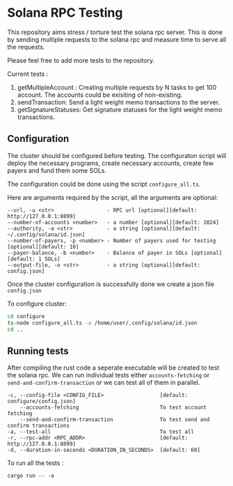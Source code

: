 # Solana RPC Testing

This repository aims stress / torture test the solana rpc server. This is done
by sending multiple requests to the solana rpc and measure time to serve all the
requests.

Please feel free to add more tests to the repository.

Current tests :

1. getMultipleAccount : Creating multiple requests by N tasks to get 100
   account. The accounts could be exisiting of non-existing.
2. sendTransaction: Send a light weight memo transactions to the server.
3. getSignatureStatuses: Get signature statuses for the light weight memo
   transactions.

## Configuration

The cluster should be configured before testing. The configuraton script will
deploy the necessary programs, create necessary accounts, create few payers and
fund them some SOLs.

The configuration could be done using the script `configure_all.ts`.

Here are arguments required by the script, all the arguments are optional:

```
--url, -u <str>                 - RPC url [optional][default: http://127.0.0.1:8899]
--number-of-accounts <number>   - a number [optional][default: 1024]
--authority, -a <str>           - a string [optional][default: ~/.config/solana/id.json]
--number-of-payers, -p <number> - Number of payers used for testing [optional][default: 10]
--payer-balance, -b <number>    - Balance of payer in SOLs [optional][default: 1 SOLs]
--output-file, -o <str>         - a string [optional][default: config.json]
```

Once the cluster configuration is successfully done we create a json file `config.json`

To configure cluster:

```sh
cd configure
ts-node configure_all.ts -a /home/user/.config/solana/id.json
cd ..
```

## Running tests

After compiling the rust code a seperate executable will be created to test the
solana rpc. We can run individual tests either `accounts-fetching` or
`send-and-confirm-transaction` or we can test all of them in parallel.

```
-c, --config-file <CONFIG_FILE>                  [default: configure/config.json]
    --accounts-fetching                          To test account fetching
    --send-and-confirm-transaction               To test send and confirm transactions
-a, --test-all                                   To test all
-r, --rpc-addr <RPC_ADDR>                        [default: http://127.0.0.1:8899]
-d, --duration-in-seconds <DURATION_IN_SECONDS>  [default: 60]
```

To run all the tests :
```
cargo run -- -a
```